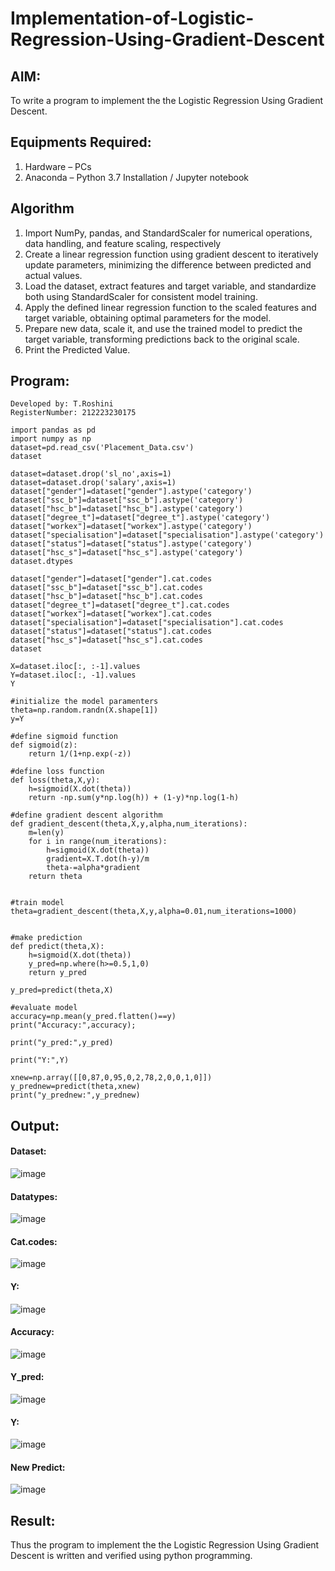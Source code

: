 # Implementation-of-Logistic-Regression-Using-Gradient-Descent

## AIM:
To write a program to implement the the Logistic Regression Using Gradient Descent.

## Equipments Required:
1. Hardware – PCs
2. Anaconda – Python 3.7 Installation / Jupyter notebook

## Algorithm

1. Import NumPy, pandas, and StandardScaler for numerical operations, data handling, and feature scaling, respectively
2. Create a linear regression function using gradient descent to iteratively update parameters, minimizing the difference between predicted and actual values.
3. Load the dataset, extract features and target variable, and standardize both using StandardScaler for consistent model training.
4. Apply the defined linear regression function to the scaled features and target variable, obtaining optimal parameters for the model.
5. Prepare new data, scale it, and use the trained model to predict the target variable, transforming predictions back to the original scale.
6. Print the Predicted Value.
## Program:


```
Developed by: T.Roshini
RegisterNumber: 212223230175

import pandas as pd
import numpy as np
dataset=pd.read_csv('Placement_Data.csv')
dataset

dataset=dataset.drop('sl_no',axis=1)
dataset=dataset.drop('salary',axis=1)
dataset["gender"]=dataset["gender"].astype('category')
dataset["ssc_b"]=dataset["ssc_b"].astype('category')
dataset["hsc_b"]=dataset["hsc_b"].astype('category')
dataset["degree_t"]=dataset["degree_t"].astype('category')
dataset["workex"]=dataset["workex"].astype('category')
dataset["specialisation"]=dataset["specialisation"].astype('category')
dataset["status"]=dataset["status"].astype('category')
dataset["hsc_s"]=dataset["hsc_s"].astype('category')
dataset.dtypes

dataset["gender"]=dataset["gender"].cat.codes
dataset["ssc_b"]=dataset["ssc_b"].cat.codes
dataset["hsc_b"]=dataset["hsc_b"].cat.codes
dataset["degree_t"]=dataset["degree_t"].cat.codes
dataset["workex"]=dataset["workex"].cat.codes
dataset["specialisation"]=dataset["specialisation"].cat.codes
dataset["status"]=dataset["status"].cat.codes
dataset["hsc_s"]=dataset["hsc_s"].cat.codes
dataset

X=dataset.iloc[:, :-1].values
Y=dataset.iloc[:, -1].values
Y

#initialize the model paramenters
theta=np.random.randn(X.shape[1])
y=Y

#define sigmoid function
def sigmoid(z):
    return 1/(1+np.exp(-z))

#define loss function
def loss(theta,X,y):
    h=sigmoid(X.dot(theta))
    return -np.sum(y*np.log(h)) + (1-y)*np.log(1-h)

#define gradient descent algorithm
def gradient_descent(theta,X,y,alpha,num_iterations):
    m=len(y)
    for i in range(num_iterations):
        h=sigmoid(X.dot(theta))
        gradient=X.T.dot(h-y)/m
        theta-=alpha*gradient
    return theta


#train model
theta=gradient_descent(theta,X,y,alpha=0.01,num_iterations=1000)


#make prediction
def predict(theta,X):
    h=sigmoid(X.dot(theta))
    y_pred=np.where(h>=0.5,1,0)
    return y_pred

y_pred=predict(theta,X)

#evaluate model
accuracy=np.mean(y_pred.flatten()==y)
print("Accuracy:",accuracy);

print("y_pred:",y_pred)

print("Y:",Y)

xnew=np.array([[0,87,0,95,0,2,78,2,0,0,1,0]])
y_prednew=predict(theta,xnew)
print("y_prednew:",y_prednew)
```

## Output:

#### Dataset:
![image](https://github.com/user-attachments/assets/ba4a27a0-0ff3-4f86-84a4-52b07d69c9bd)

#### Datatypes:
![image](https://github.com/user-attachments/assets/c93902cb-6cfc-4d5d-a6e1-00639996a4d1)

#### Cat.codes:
![image](https://github.com/user-attachments/assets/083418e3-fa7d-494f-81af-88715db7f896)

#### Y:
![image](https://github.com/user-attachments/assets/aa5b9735-d8e2-47c1-acf2-4dd2f206ff24)

#### Accuracy:
![image](https://github.com/user-attachments/assets/5f61a65a-83d5-4854-8310-a36e48e7ebe4)

#### Y_pred:
![image](https://github.com/user-attachments/assets/5324e9d8-93b1-4e5e-b4a1-e367661d231b)

#### Y:
![image](https://github.com/user-attachments/assets/18f0e2e2-a014-488a-a32b-fb34442384aa)

#### New Predict:
![image](https://github.com/user-attachments/assets/ff2858a5-f4c0-4a08-be88-7c1e27f6c4b0)


## Result:
Thus the program to implement the the Logistic Regression Using Gradient Descent is written and verified using python programming.

